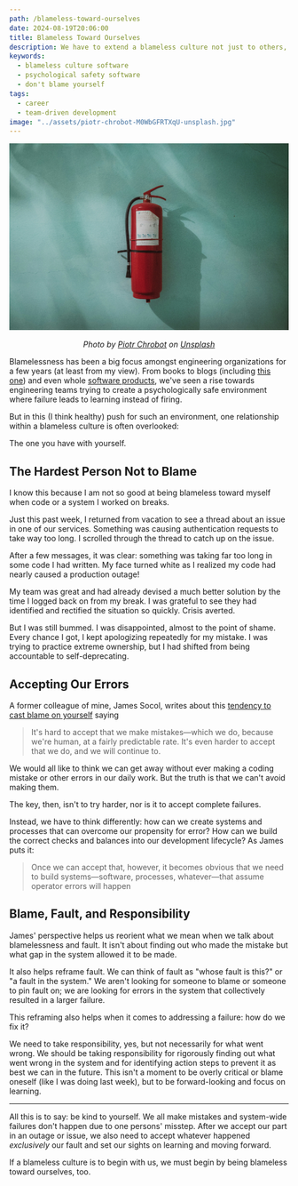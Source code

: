 ```yaml
---
path: /blameless-toward-ourselves
date: 2024-08-19T20:06:00
title: Blameless Toward Ourselves
description: We have to extend a blameless culture not just to others, but towards ourselves.
keywords:
  - blameless culture software
  - psychological safety software
  - don't blame yourself
tags:
  - career
  - team-driven development
image: "../assets/piotr-chrobot-M0WbGFRTXqU-unsplash.jpg" 
---
```


<center>

![](../assets/piotr-chrobot-M0WbGFRTXqU-unsplash.jpg)

<span class="credit">

<i> 
    
Photo by <a href="https://unsplash.com/@chrumo?utm_content=creditCopyText&utm_medium=referral&utm_source=unsplash">Piotr Chrobot</a> on <a href="https://unsplash.com/photos/red-fire-extinguisher-on-green-wall-M0WbGFRTXqU?utm_content=creditCopyText&utm_medium=referral&utm_source=unsplash">Unsplash</a>

</i>

</span>

</center>

Blamelessness has been a big focus amongst engineering organizations for a few years (at least from my view). From books to blogs (including [this one](https://dangoslen.me/blog/whats-the-point-of-blameless-postmortems/)) and even whole [software products](https://www.blameless.com/), we've seen a rise towards engineering teams trying to create a psychologically safe environment where failure leads to learning instead of firing.

But in this (I think healthy) push for such an environment, one relationship within a blameless culture is often overlooked:

The one you have with yourself.

## The Hardest Person Not to Blame

I know this because I am not so good at being blameless toward myself when code or a system I worked on breaks. 

Just this past week, I returned from vacation to see a thread about an issue in one of our services. Something was causing authentication requests to take way too long. I scrolled through the thread to catch up on the issue. 

After a few messages, it was clear: something was taking far too long in some code I had written. My face turned white as I realized my code had nearly caused a production outage!

My team was great and had already devised a much better solution by the time I logged back on from my break. I was grateful to see they had identified and rectified the situation so quickly. Crisis averted.

But I was still bummed. I was disappointed, almost to the point of shame. Every chance I got, I kept apologizing repeatedly for my mistake. I was trying to practice extreme ownership, but I had shifted from being accountable to self-deprecating.

## Accepting Our Errors

A former colleague of mine, James Socol, writes about this [tendency to cast blame on yourself](https://www.coffeeonthekeyboard.com/advanced-blamelessness-is-owning-mistakes-without-fear/.) saying

> It's hard to accept that we make mistakes—which we do, because we're human, at a fairly predictable rate. It's even harder to accept that we do, and we will continue to. 

We would all like to think we can get away without ever making a coding mistake or other errors in our daily work. But the truth is that we can't avoid making them.

The key, then, isn't to try harder, nor is it to accept complete failures. 

Instead, we have to think differently: how can we create systems and processes that can overcome our propensity for error? How can we build the correct checks and balances into our development lifecycle? As James puts it:

> Once we can accept that, however, it becomes obvious that we need to build systems—software, processes, whatever—that assume operator errors will happen

## Blame, Fault, and Responsibility

James' perspective helps us reorient what we mean when we talk about blamelessness and fault. It isn't about finding out who made the mistake but what gap in the system allowed it to be made. 

It also helps reframe fault. We can think of fault as "whose fault is this?" or "a fault in the system." We aren't looking for someone to blame or someone to pin fault on; we are looking for errors in the system that collectively resulted in a larger failure. 

This reframing also helps when it comes to addressing a failure: how do we fix it? 

We need to take responsibility, yes, but not necessarily for what went wrong. We should be taking responsibility for rigorously finding out what went wrong in the system and for identifying action steps to prevent it as best we can in the future. This isn't a moment to be overly critical or blame oneself (like I was doing last week), but to be forward-looking and focus on learning. 

---

All this is to say: be kind to yourself. We all make mistakes and system-wide failures don't happen due to one persons' misstep. After we accept our part in an outage or issue, we also need to accept whatever happened _exclusively_ our fault and set our sights on learning and moving forward.

If a blameless culture is to begin with us, we must begin by being blameless toward ourselves, too.



